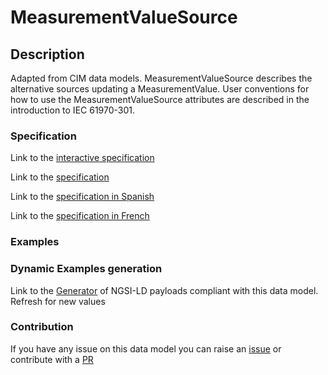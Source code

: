 # MeasurementValueSource

## Description 

Adapted from CIM data models. MeasurementValueSource describes the alternative sources updating a MeasurementValue. User conventions for how to use the MeasurementValueSource attributes are described in the introduction to IEC 61970-301.
### Specification

Link to the [interactive specification](https://swagger.lab.fiware.org/?url=https://smart-data-models.github.io/dataModel.EnergyCIM/MeasurementValueSource/swagger.yaml)

Link to the [specification](https://smart-data-models.github.io/dataModel.EnergyCIM/MeasurementValueSource/doc/spec.md)

Link to the [specification in Spanish](https://smart-data-models.github.io/dataModel.EnergyCIM/MeasurementValueSource/doc/spec_ES.md)

Link to the [specification in French](https://smart-data-models.github.io/dataModel.EnergyCIM/MeasurementValueSource/doc/spec_FR.md)
### Examples
### Dynamic Examples generation

Link to the [Generator](https://smartdatamodels.org/extra/ngsi-ld_generator_v0.91.php?schemaUrl=https://raw.githubusercontent.com/smart-data-models/dataModel.EnergyCIM/master/MeasurementValueSource/schema.json&email=info@smartdatamodels.org) of NGSI-LD payloads compliant with this data model. Refresh for new values
### Contribution

 If you have any issue on this data model you can raise an [issue](https://github.com/smart-data-models/dataModel.EnergyCIM/issues)  or contribute with a [PR](https://github.com/smart-data-models/dataModel.EnergyCIM/pulls)